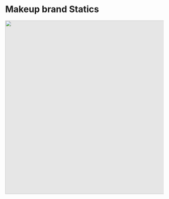 # Makeup brand Statics

<img style="display: block;-webkit-user-select: none;margin: auto;cursor: zoom-in;background-color: hsl(0, 0%, 90%);transition: background-color 300ms;" src="https://blog.nkgabc.com/wp-content/uploads/2023/06/Makeup-Kit-Registration-in-India-NKG-Step-by-Step-Guide-1.jpg" width="981" height="551">



